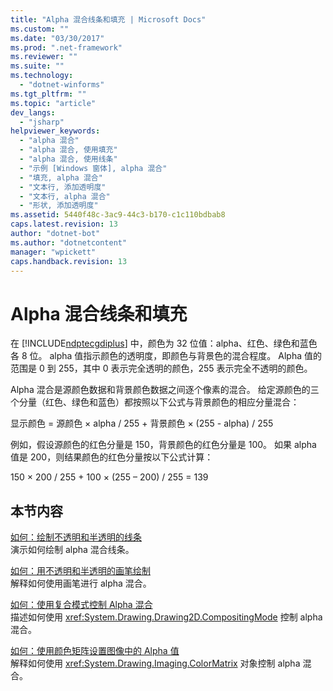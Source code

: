 ```yaml
---
title: "Alpha 混合线条和填充 | Microsoft Docs"
ms.custom: ""
ms.date: "03/30/2017"
ms.prod: ".net-framework"
ms.reviewer: ""
ms.suite: ""
ms.technology: 
  - "dotnet-winforms"
ms.tgt_pltfrm: ""
ms.topic: "article"
dev_langs: 
  - "jsharp"
helpviewer_keywords: 
  - "alpha 混合"
  - "alpha 混合, 使用填充"
  - "alpha 混合, 使用线条"
  - "示例 [Windows 窗体], alpha 混合"
  - "填充, alpha 混合"
  - "文本行, 添加透明度"
  - "文本行, alpha 混合"
  - "形状, 添加透明度"
ms.assetid: 5440f48c-3ac9-44c3-b170-c1c110bdbab8
caps.latest.revision: 13
author: "dotnet-bot"
ms.author: "dotnetcontent"
manager: "wpickett"
caps.handback.revision: 13
---
```

# Alpha 混合线条和填充
在 [!INCLUDE[ndptecgdiplus](../../../../includes/ndptecgdiplus-md.md)] 中，颜色为 32 位值：alpha、红色、绿色和蓝色各 8 位。  alpha 值指示颜色的透明度，即颜色与背景色的混合程度。  Alpha 值的范围是 0 到 255，其中 0 表示完全透明的颜色，255 表示完全不透明的颜色。  
  
 Alpha 混合是源颜色数据和背景颜色数据之间逐个像素的混合。  给定源颜色的三个分量（红色、绿色和蓝色）都按照以下公式与背景颜色的相应分量混合：  
  
 显示颜色 \= 源颜色 × alpha \/ 255 \+ 背景颜色 × \(255 \- alpha\) \/ 255  
  
 例如，假设源颜色的红色分量是 150，背景颜色的红色分量是 100。  如果 alpha 值是 200，则结果颜色的红色分量按以下公式计算：  
  
 150 × 200 \/ 255 \+ 100 × \(255 – 200\) \/ 255 \= 139  
  
## 本节内容  
 [如何：绘制不透明和半透明的线条](../../../../docs/framework/winforms/advanced/how-to-draw-opaque-and-semitransparent-lines.md)  
 演示如何绘制 alpha 混合线条。  
  
 [如何：用不透明和半透明的画笔绘制](../../../../docs/framework/winforms/advanced/how-to-draw-with-opaque-and-semitransparent-brushes.md)  
 解释如何使用画笔进行 alpha 混合。  
  
 [如何：使用复合模式控制 Alpha 混合](../../../../docs/framework/winforms/advanced/how-to-use-compositing-mode-to-control-alpha-blending.md)  
 描述如何使用 <xref:System.Drawing.Drawing2D.CompositingMode> 控制 alpha 混合。  
  
 [如何：使用颜色矩阵设置图像中的 Alpha 值](../../../../docs/framework/winforms/advanced/how-to-use-a-color-matrix-to-set-alpha-values-in-images.md)  
 解释如何使用 <xref:System.Drawing.Imaging.ColorMatrix> 对象控制 alpha 混合。